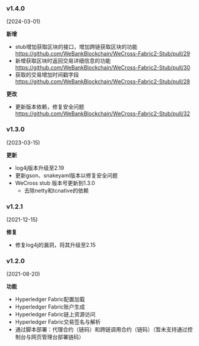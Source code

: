 ### v1.4.0

(2024-03-01)

**新增**

- stub增加获取区块的接口，增加跨链获取区块的功能 https://github.com/WeBankBlockchain/WeCross-Fabric2-Stub/pull/29
- 新增获取区块时返回交易详细信息的功能 https://github.com/WeBankBlockchain/WeCross-Fabric2-Stub/pull/30
- 获取的交易增加时间戳字段 https://github.com/WeBankBlockchain/WeCross-Fabric2-Stub/pull/28

**更改**

- 更新版本依赖，修复安全问题 https://github.com/WeBankBlockchain/WeCross-Fabric2-Stub/pull/32

### v1.3.0

(2023-03-15)

**更新**

* log4j版本升级至2.19
* 更新gson、snakeyaml版本以修复安全问题
* WeCross stub 版本号更新到1.3.0
  * 去除netty和tcnative的依赖

### v1.2.1

(2021-12-15)

**修复**

* 修复log4j的漏洞，将其升级至2.15

### v1.2.0

(2021-08-20)

**功能**

* Hyperledger Fabric配置加载
* Hyperledger Fabric账户生成
* Hyperledger Fabric链上资源访问
* Hyperledger Fabric交易签名与解析
* 通过脚本部署：代理合约（链码）和跨链调用合约（链码）（暂未支持通过控制台与网页管理台部署链码）

